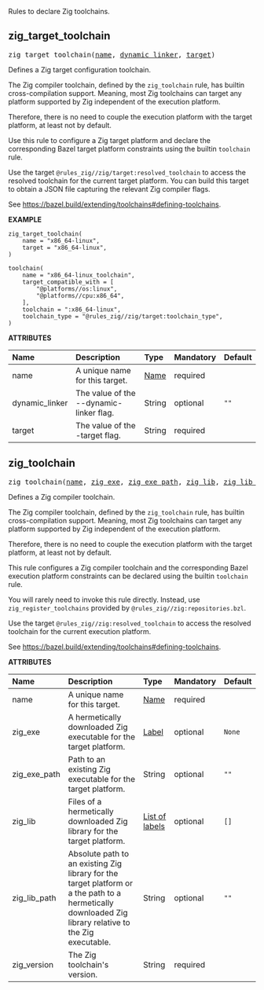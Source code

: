 <!-- Generated with Stardoc: http://skydoc.bazel.build -->

Rules to declare Zig toolchains.

<a id="zig_target_toolchain"></a>

## zig_target_toolchain

<pre>
zig_target_toolchain(<a href="#zig_target_toolchain-name">name</a>, <a href="#zig_target_toolchain-dynamic_linker">dynamic_linker</a>, <a href="#zig_target_toolchain-target">target</a>)
</pre>

Defines a Zig target configuration toolchain.

The Zig compiler toolchain, defined by the `zig_toolchain` rule,
has builtin cross-compilation support.
Meaning, most Zig toolchains can target any platform supported by Zig
independent of the execution platform.

Therefore, there is no need to couple the execution platform
with the target platform, at least not by default.

Use this rule to configure a Zig target platform
and declare the corresponding Bazel target platform constraints
using the builtin `toolchain` rule.

Use the target `@rules_zig//zig/target:resolved_toolchain`
to access the resolved toolchain for the current target platform.
You can build this target to obtain a JSON file
capturing the relevant Zig compiler flags.

See https://bazel.build/extending/toolchains#defining-toolchains.

**EXAMPLE**

```bzl
zig_target_toolchain(
    name = "x86_64-linux",
    target = "x86_64-linux",
)

toolchain(
    name = "x86_64-linux_toolchain",
    target_compatible_with = [
        "@platforms//os:linux",
        "@platforms//cpu:x86_64",
    ],
    toolchain = ":x86_64-linux",
    toolchain_type = "@rules_zig//zig/target:toolchain_type",
)
```

**ATTRIBUTES**


| Name  | Description | Type | Mandatory | Default |
| :------------- | :------------- | :------------- | :------------- | :------------- |
| <a id="zig_target_toolchain-name"></a>name |  A unique name for this target.   | <a href="https://bazel.build/concepts/labels#target-names">Name</a> | required |  |
| <a id="zig_target_toolchain-dynamic_linker"></a>dynamic_linker |  The value of the --dynamic-linker flag.   | String | optional |  `""`  |
| <a id="zig_target_toolchain-target"></a>target |  The value of the -target flag.   | String | required |  |


<a id="zig_toolchain"></a>

## zig_toolchain

<pre>
zig_toolchain(<a href="#zig_toolchain-name">name</a>, <a href="#zig_toolchain-zig_exe">zig_exe</a>, <a href="#zig_toolchain-zig_exe_path">zig_exe_path</a>, <a href="#zig_toolchain-zig_lib">zig_lib</a>, <a href="#zig_toolchain-zig_lib_path">zig_lib_path</a>, <a href="#zig_toolchain-zig_version">zig_version</a>)
</pre>

Defines a Zig compiler toolchain.

The Zig compiler toolchain, defined by the `zig_toolchain` rule,
has builtin cross-compilation support.
Meaning, most Zig toolchains can target any platform supported by Zig
independent of the execution platform.

Therefore, there is no need to couple the execution platform
with the target platform, at least not by default.

This rule configures a Zig compiler toolchain
and the corresponding Bazel execution platform constraints
can be declared using the builtin `toolchain` rule.

You will rarely need to invoke this rule directly.
Instead, use `zig_register_toolchains`
provided by `@rules_zig//zig:repositories.bzl`.

Use the target `@rules_zig//zig:resolved_toolchain`
to access the resolved toolchain for the current execution platform.

See https://bazel.build/extending/toolchains#defining-toolchains.

**ATTRIBUTES**


| Name  | Description | Type | Mandatory | Default |
| :------------- | :------------- | :------------- | :------------- | :------------- |
| <a id="zig_toolchain-name"></a>name |  A unique name for this target.   | <a href="https://bazel.build/concepts/labels#target-names">Name</a> | required |  |
| <a id="zig_toolchain-zig_exe"></a>zig_exe |  A hermetically downloaded Zig executable for the target platform.   | <a href="https://bazel.build/concepts/labels">Label</a> | optional |  `None`  |
| <a id="zig_toolchain-zig_exe_path"></a>zig_exe_path |  Path to an existing Zig executable for the target platform.   | String | optional |  `""`  |
| <a id="zig_toolchain-zig_lib"></a>zig_lib |  Files of a hermetically downloaded Zig library for the target platform.   | <a href="https://bazel.build/concepts/labels">List of labels</a> | optional |  `[]`  |
| <a id="zig_toolchain-zig_lib_path"></a>zig_lib_path |  Absolute path to an existing Zig library for the target platform or a the path to a hermetically downloaded Zig library relative to the Zig executable.   | String | optional |  `""`  |
| <a id="zig_toolchain-zig_version"></a>zig_version |  The Zig toolchain's version.   | String | required |  |


